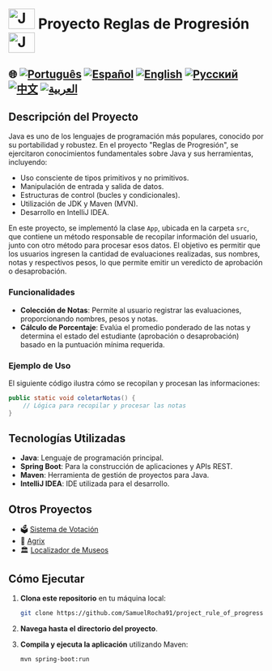 # <img src="https://blog.geekhunter.com.br/wp-content/uploads/2020/07/pngwing.com_.png" alt="Java Projects Logo" width="52" height="40" /> Proyecto Reglas de Progresión <img src="https://blog.geekhunter.com.br/wp-content/uploads/2020/07/pngwing.com_.png" alt="Java Projects Logo" width="52" height="40" />

## 🌐 [![Português](https://img.shields.io/badge/Português-green)](https://github.com/SamuelRocha91/project_rule_of_progression/blob/main/README.md) [![Español](https://img.shields.io/badge/Español-yellow)](https://github.com/SamuelRocha91/project_rule_of_progression/blob/main/README_es.md) [![English](https://img.shields.io/badge/English-blue)](https://github.com/SamuelRocha91/project_rule_of_progression/blob/main/README_en.md) [![Русский](https://img.shields.io/badge/Русский-lightgrey)](https://github.com/SamuelRocha91/project_rule_of_progression/blob/main/README_ru.md) [![中文](https://img.shields.io/badge/中文-red)](https://github.com/SamuelRocha91/project_rule_of_progression/project_rule_of_progression/blob/main/README_ch.md) [![العربية](https://img.shields.io/badge/العربية-orange)](https://github.com/SamuelRocha91/project_rule_of_progression/blob/main/README_ar.md)

## Descripción del Proyecto

Java es uno de los lenguajes de programación más populares, conocido por su portabilidad y robustez. En el proyecto "Reglas de Progresión", se ejercitaron conocimientos fundamentales sobre Java y sus herramientas, incluyendo:

- Uso consciente de tipos primitivos y no primitivos.
- Manipulación de entrada y salida de datos.
- Estructuras de control (bucles y condicionales).
- Utilización de JDK y Maven (MVN).
- Desarrollo en IntelliJ IDEA.

En este proyecto, se implementó la clase `App`, ubicada en la carpeta `src`, que contiene un método responsable de recopilar información del usuario, junto con otro método para procesar esos datos. El objetivo es permitir que los usuarios ingresen la cantidad de evaluaciones realizadas, sus nombres, notas y respectivos pesos, lo que permite emitir un veredicto de aprobación o desaprobación.

### Funcionalidades

- **Colección de Notas**: Permite al usuario registrar las evaluaciones, proporcionando nombres, pesos y notas.
- **Cálculo de Porcentaje**: Evalúa el promedio ponderado de las notas y determina el estado del estudiante (aprobación o desaprobación) basado en la puntuación mínima requerida.

### Ejemplo de Uso

El siguiente código ilustra cómo se recopilan y procesan las informaciones:

```java
public static void coletarNotas() {
    // Lógica para recopilar y procesar las notas
}
```

## Tecnologías Utilizadas

- **Java**: Lenguaje de programación principal.
- **Spring Boot**: Para la construcción de aplicaciones y APIs REST.
- **Maven**: Herramienta de gestión de proyectos para Java.
- **IntelliJ IDEA**: IDE utilizada para el desarrollo.

## Otros Proyectos

- 🗳️ [Sistema de Votación](https://github.com/SamuelRocha91/sistemaDeVotacao/blob/main/README_es.md)
- 🌱 [Agrix](https://github.com/SamuelRocha91/Agrix/blob/main/README_es.md)
- 🏛️ [Localizador de Museos](https://github.com/SamuelRocha91/localizadorDeMuseus/blob/main/README_es.md)

## Cómo Ejecutar

1. **Clona este repositorio** en tu máquina local:
   ```sh
   git clone https://github.com/SamuelRocha91/project_rule_of_progression.git
   ```

2. **Navega hasta el directorio del proyecto**.

3. **Compila y ejecuta la aplicación** utilizando Maven:
   ```sh
   mvn spring-boot:run
   ```

